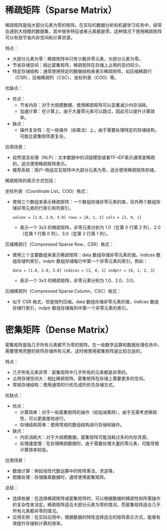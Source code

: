 # 稀疏矩阵（Sparse Matrix）
稀疏矩阵是指大部分元素为零的矩阵。在实际的数据分析和机器学习任务中，经常会遇到大规模的数据集，其中很多特征或者元素都是零，这种情况下使用稀疏矩阵可以有效节省内存空间和计算资源。

特点：
- 大部分元素为零：稀疏矩阵中只有少数非零元素，大部分元素为零。
- 节省存储空间：相比密集矩阵，稀疏矩阵在存储上占用的空间较少。
- 特定存储结构：通常使用特定的数据结构来表示稀疏矩阵，如压缩稀疏行（CSR）、压缩稀疏列（CSC）、坐标列表（COO）等。

优缺点：
- 优点：
    - 节省内存：对于大规模数据，使用稀疏矩阵可以显著减少内存消耗。
    - 加速计算：在计算上，由于大量零元素可以跳过，因此可以提升计算效率。
- 缺点：
    - 操作复杂性：在一些操作（如乘法）上，由于需要处理特定的存储结构，可能比密集矩阵更复杂。

应用场景：
- 自然语言处理（NLP）：文本数据中的词袋模型或者TF-IDF表示通常是稀疏的，适合使用稀疏矩阵表示。
- 推荐系统：用户-物品交互矩阵中大部分元素为零，适合使用稀疏矩阵存储。

稀疏矩阵的表示方式包括：

 坐标列表（Coordinate List，COO）格式：
  - 使用三个数组来表示稀疏矩阵：一个数组存储非零元素的值，另外两个数组存储非零元素的行索引和列索引。
    
    `values = [1.0, 2.0, 3.0]
rows = [0, 1, 2]
cols = [2, 0, 1]`
    - 表示一个 3x3 的稀疏矩阵，非零元素分别为 1.0（在第 0 行第 2 列）、2.0（在第 1 行第 0 列）、3.0（在第 2 行第 1 列）。

压缩稀疏行（Compressed Sparse Row，CSR）格式：

- 使用三个主要数组来表示稀疏矩阵：data 数组存储非零元素的值，indices 数组存储列索引，indptr 数组存储每行中第一个非零元素的索引。例如：
    
    `data = [1.0, 2.0, 3.0]
     indices = [2, 0, 1]
     indptr = [0, 1, 2, 3]
    `
  - 表示一个 3x3 的稀疏矩阵，非零元素分别为 1.0、2.0、3.0。 

压缩稀疏列（Compressed Sparse Column，CSC）格式：
  - 似于 CSR 格式，但是按列压缩。data 数组存储非零元素的值，indices 数组存储行索引，indptr 数组存储每列中第一个非零元素的索引。
# 密集矩阵（Dense Matrix）
密集矩阵是指几乎所有元素都不为零的矩阵。在一些数学运算和数据处理任务中，需要使用完整的矩阵存储所有元素，这时候使用密集矩阵是比较合适的。

特点：
- 几乎所有元素非零：密集矩阵中几乎所有的元素都是非零的。
- 占用存储空间大：相比稀疏矩阵，密集矩阵在存储上需要更多的空间。
- 常规存储结构：使用通常的行优先或列优先存储方式。

优缺点：
- 优点：
  - 计算简单：对于一些密集矩阵的操作（如加减乘除），由于无需考虑稀疏性，可以更直接地进行。
  - 存储结构简单：使用常规的数组结构进行存储和操作。
- 缺点：
  - 内存消耗大：对于大规模数据，密集矩阵可能消耗过多的内存资源。
  - 处理速度慢：在处理稀疏数据时，由于需要处理大量的零元素，可能导致计算效率较低。

应用场景：
  - 数值计算：例如线性代数运算中的矩阵乘法、求逆等。
  - 图像处理：存储像素数据时，通常使用密集矩阵。

总结：
  - 选择依据：在选择稀疏矩阵或密集矩阵时，可以根据数据的稀疏性和所需操作的复杂性来决定。稀疏矩阵适合大部分元素为零的情况，而密集矩阵适合几乎所有元素都非零的情况。
  - 应用实例：在实际应用中，根据数据的特性选择适合的矩阵表示方式，能够有效提升存储和计算的效率。

